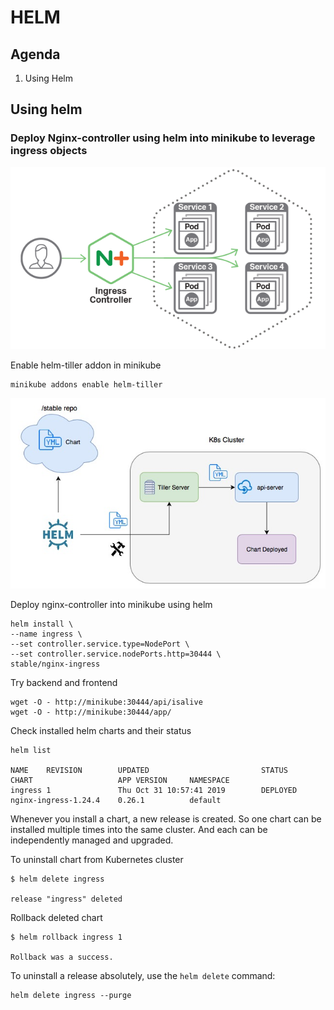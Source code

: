 # HELM

## Agenda
1. Using Helm


## Using helm

### Deploy Nginx-controller using helm into minikube to leverage ingress objects

![Alt text](../nginx-controller.png?raw=true "Nginx controller")

Enable helm-tiller addon in minikube
```
minikube addons enable helm-tiller
```

![Alt text](../helm-workflow.png?raw=true "Helm Workflow")

Deploy nginx-controller into minikube using helm
```
helm install \
--name ingress \
--set controller.service.type=NodePort \
--set controller.service.nodePorts.http=30444 \
stable/nginx-ingress
```
Try backend and frontend 
```
wget -O - http://minikube:30444/api/isalive
wget -O - http://minikube:30444/app/
```

Check installed helm charts and their status
```
helm list

NAME    REVISION        UPDATED                         STATUS          CHART                   APP VERSION     NAMESPACE
ingress 1               Thu Oct 31 10:57:41 2019        DEPLOYED        nginx-ingress-1.24.4    0.26.1          default  
```

Whenever you install a chart, a new release is created. So one chart can be installed multiple times into the same cluster. And each can be independently managed and upgraded.

To uninstall chart from Kubernetes cluster
```
$ helm delete ingress

release "ingress" deleted
```
Rollback deleted chart
```
$ helm rollback ingress 1

Rollback was a success.
```
To uninstall a release absolutely, use the `helm delete` command:
```
helm delete ingress --purge
```
